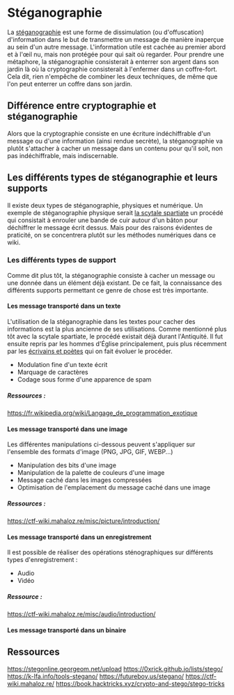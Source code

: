 # Stéganographie

La [stéganographie](https://fr.wikipedia.org/wiki/Stéganographie) est une forme de dissimulation (ou d'offuscation) d'information dans le but de transmettre un message de manière inaperçue au sein d'un autre message. L'information utile est cachée au premier abord et à l'œil nu, mais non protégée pour qui sait où regarder.
Pour prendre une métaphore, la stéganographie consisterait à enterrer son argent dans son jardin là où la cryptographie consisterait à l'enfermer dans un coffre-fort. Cela dit, rien n'empêche de combiner les deux techniques, de même que l'on peut enterrer un coffre dans son jardin.

## Différence entre cryptographie et stéganographie

Alors que la cryptographie consiste en une écriture indéchiffrable d'un message ou d'une information (ainsi rendue secrète), la stéganographie va plutôt s'attacher à cacher un message dans un contenu pour qu'il soit, non pas indéchiffrable, mais indiscernable.

## Les différents types de stéganographie et leurs supports

Il existe deux types de stéganographie, physiques et numérique.
Un exemple de stéganographie physique serait [la scytale spartiate](https://www.apprendre-en-ligne.net/crypto/transpo/scytale.html) un procédé qui consistait à enrouler une bande de cuir autour d'un bâton pour déchiffrer le message écrit dessus.
Mais pour des raisons évidentes de praticité, on se concentrera plutôt sur les méthodes numériques dans ce wiki.

### Les différents types de support
Comme dit plus tôt, la stéganographie consiste à cacher un message ou une donnée dans un élément déjà existant.
De ce fait, la connaissance des différents supports permettant ce genre de chose est très importante.

#### Les message transporté dans un texte
L'utilisation de la stéganographie dans les textes pour cacher des informations est la plus ancienne de ses utilisations.
Comme mentionné plus tôt avec la scytale spartiate, le procédé existait déjà durant l'Antiquité.
Il fut ensuite repris par les hommes d'Église principalement, puis plus récemment par les [écrivains et poètes](https://www.monde-fantasy.com/les-messages-codes-la-steganographie/) qui on fait évoluer le procéder.
- Modulation fine d'un texte écrit
- Marquage de caractères
- Codage sous forme d'une apparence de spam

##### Ressources :
https://fr.wikipedia.org/wiki/Langage_de_programmation_exotique

#### Les message transporté dans une image
Les différentes manipulations ci-dessous peuvent s'appliquer sur l'ensemble des formats d'image (PNG, JPG, GIF, WEBP...)
- Manipulation des bits d'une image
- Manipulation de la palette de couleurs d'une image
- Message caché dans les images compressées
- Optimisation de l'emplacement du message caché dans une image

##### Ressources :
https://ctf-wiki.mahaloz.re/misc/picture/introduction/

#### Les message transporté dans un enregistrement
Il est possible de réaliser des opérations sténographiques sur différents types d'enregistrement :
- Audio
- Vidéo

##### Ressource :
https://ctf-wiki.mahaloz.re/misc/audio/introduction/

#### Les message transporté dans un binaire

## Ressources

https://stegonline.georgeom.net/upload
https://0xrick.github.io/lists/stego/
https://k-lfa.info/tools-stegano/
https://futureboy.us/stegano/
https://ctf-wiki.mahaloz.re/
https://book.hacktricks.xyz/crypto-and-stego/stego-tricks
